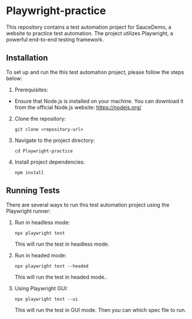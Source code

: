 # Playwright-practice

This repository contains a test automation project for SauceDemo, a website to practice test automation. The project utilizes Playwright, a powerful end-to-end testing framework.

## Installation
To set up and run the this test automation project, please follow the steps below:

1. Prerequisites:
- Ensure that Node.js is installed on your machine. You can download it from the official Node.js website: https://nodejs.org/

2. Clone the repository:

    ```console
    git clone <repository-url>
    ```

3. Navigate to the project directory:

    ```console
    cd Playwright-practice
    ```

4. Install project dependencies:

    ```console
    npm install
    ```

## Running Tests
There are several ways to run this test automation project using the Playwright runner:

1. Run in headless mode:

    ```console
    npx playwright test
    ```
    This will run the test in headless mode.

2. Run in headed mode:

    ```console
    npx playwright test --headed
    ```
    This will run the test in headed mode..

3. Using Playwright GUI:
    ```console
    npx playwright test --ui
    ```
    This will run the test in GUI mode. Then you can which spec file to run.
